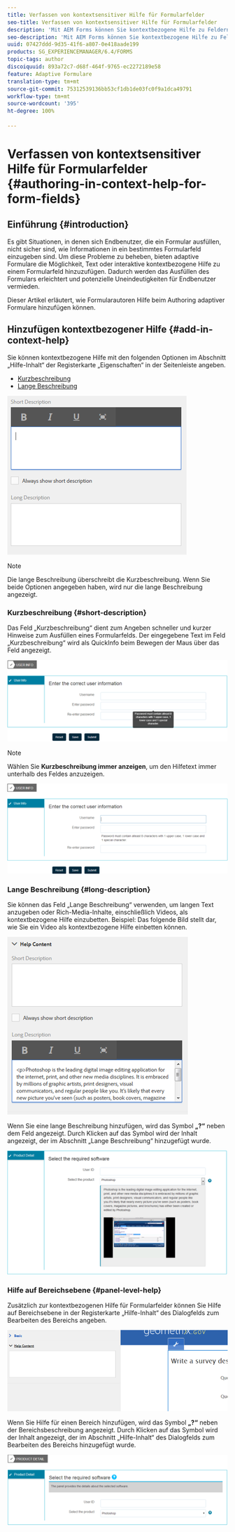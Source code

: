 ```yaml
---
title: Verfassen von kontextsensitiver Hilfe für Formularfelder
seo-title: Verfassen von kontextsensitiver Hilfe für Formularfelder
description: 'Mit AEM Forms können Sie kontextbezogene Hilfe zu Feldern und Bereichen in adaptiven Formularen als Text oder Rich-Media, einschließlich Videos, hinzufügen. '
seo-description: 'Mit AEM Forms können Sie kontextbezogene Hilfe zu Feldern und Bereichen in adaptiven Formularen als Text oder Rich-Media, einschließlich Videos, hinzufügen. '
uuid: 07427ddd-9d35-41f6-a807-0e418aade199
products: SG_EXPERIENCEMANAGER/6.4/FORMS
topic-tags: author
discoiquuid: 893a72c7-d68f-464f-9765-ec2272189e58
feature: Adaptive Formulare
translation-type: tm+mt
source-git-commit: 75312539136bb53cf1db1de03fc0f9a1dca49791
workflow-type: tm+mt
source-wordcount: '395'
ht-degree: 100%

---
```



# Verfassen von kontextsensitiver Hilfe für Formularfelder {#authoring-in-context-help-for-form-fields}

## Einführung {#introduction}

Es gibt Situationen, in denen sich Endbenutzer, die ein Formular ausfüllen, nicht sicher sind, wie Informationen in ein bestimmtes Formularfeld einzugeben sind. Um diese Probleme zu beheben, bieten adaptive Formulare die Möglichkeit, Text oder interaktive kontextbezogene Hilfe zu einem Formularfeld hinzuzufügen. Dadurch werden das Ausfüllen des Formulars erleichtert und potenzielle Uneindeutigkeiten für Endbenutzer vermieden.

Dieser Artikel erläutert, wie Formularautoren Hilfe beim Authoring adaptiver Formulare hinzufügen können.

## Hinzufügen kontextbezogener Hilfe {#add-in-context-help}

Sie können kontextbezogene Hilfe mit den folgenden Optionen im Abschnitt „Hilfe-Inhalt“ der Registerkarte „Eigenschaften“ in der Seitenleiste angeben.

* [Kurzbeschreibung](/help/forms/using/authoring-in-field-help.md#p-short-description-p)
* [Lange Beschreibung](/help/forms/using/authoring-in-field-help.md#p-long-description-p)

![Kontextbezogene Hilfe für Formularfelder](assets/descriptions.png)

>[!NOTE]
>
>Die lange Beschreibung überschreibt die Kurzbeschreibung. Wenn Sie beide Optionen angegeben haben, wird nur die lange Beschreibung angezeigt.

### Kurzbeschreibung  {#short-description}

Das Feld „Kurzbeschreibung“ dient zum Angeben schneller und kurzer Hinweise zum Ausfüllen eines Formularfelds. Der eingegebene Text im Feld „Kurzbeschreibung“ wird als QuickInfo beim Bewegen der Maus über das Feld angezeigt.

![Kurzbeschreibung zum Hinzufügen von kontextbezogener Hilfe für Formularfelder](assets/tooltip.png)

>[!NOTE]
>
>Wählen Sie **Kurzbeschreibung immer anzeigen**, um den Hilfetext immer unterhalb des Feldes anzuzeigen.

![Dauerhafte kontextbezogene kurze Hilfe unter dem Feld](assets/short1.png)

### Lange Beschreibung {#long-description}

Sie können das Feld „Lange Beschreibung“ verwenden, um langen Text anzugeben oder Rich-Media-Inhalte, einschließlich Videos, als kontextbezogene Hilfe einzubetten. Beispiel: Das folgende Bild stellt dar, wie Sie ein Video als kontextbezogene Hilfe einbetten können.

![Hinzufügen von Rich-Media als kontextbezogene Hilfe für Formularfelder](assets/long-descriptions.png)

Wenn Sie eine lange Beschreibung hinzufügen, wird das Symbol **„?“** neben dem Feld angezeigt. Durch Klicken auf das Symbol wird der Inhalt angezeigt, der im Abschnitt „Lange Beschreibung“ hinzugefügt wurde.

![Beispiel für kontextbezogene Rich-Media-Hilfe](assets/photoshop.png)

### Hilfe auf Bereichsebene {#panel-level-help}

Zusätzlich zur kontextbezogenen Hilfe für Formularfelder können Sie Hilfe auf Bereichsebene in der Registerkarte „Hilfe-Inhalt“ des Dialogfelds zum Bearbeiten des Bereichs angeben.

![Hinzufügen von kontextbezogener Hilfe für einen Formularbereich](assets/panel-level-help.png)

Wenn Sie Hilfe für einen Bereich hinzufügen, wird das Symbol **„?“** neben der Bereichsbeschreibung angezeigt. Durch Klicken auf das Symbol wird der Inhalt angezeigt, der im Abschnitt „Hilfe-Inhalt“ des Dialogfelds zum Bearbeiten des Bereichs hinzugefügt wurde.

![Beispiel für kontextbezogene Hilfe auf Formularbereichsebene](assets/photoshop-1.png)

